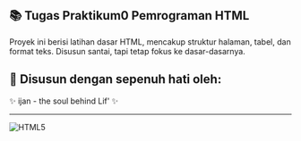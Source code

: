## 📚 Tugas Praktikum0 Pemrograman HTML

Proyek ini berisi latihan dasar HTML, mencakup struktur halaman, tabel, dan format teks. Disusun santai, tapi tetap fokus ke dasar-dasarnya.

## 👤 Disusun dengan sepenuh hati oleh:
✨ ijan - the soul behind Lif' ✨

---
![HTML5](https://img.shields.io/badge/HTML5-E34F26?style=for-the-badge&logo=html5&logoColor=white)
